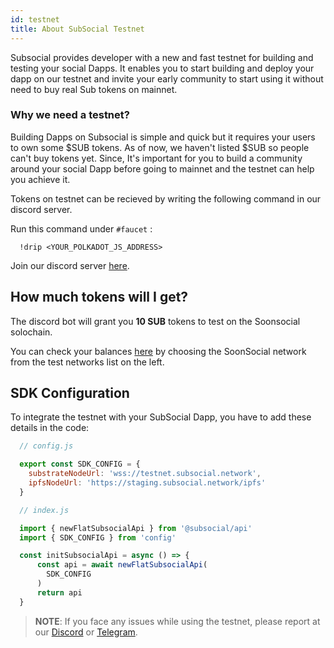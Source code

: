 ```yaml
---
id: testnet
title: About SubSocial Testnet
---
```


Subsocial provides developer with a new and fast testnet for building and testing your social Dapps. It enables you to start building and deploy your dapp on our testnet and invite your early community to start using it without need to buy real Sub tokens on mainnet.

### Why we need a testnet?

Building Dapps on Subsocial is simple and quick but it requires your users to own some $SUB tokens. As of now, we haven't listed $SUB so people can't buy tokens yet. Since, It's important for you to build a community around your social Dapp before going to mainnet and the testnet can help you achieve it. 

Tokens on testnet can be recieved by writing the following command in our discord server.

Run this command under `#faucet` : 
```
  !drip <YOUR_POLKADOT_JS_ADDRESS> 
```

Join our discord server [here](https://discord.gg/w2Rqy2M).

## How much tokens will I get?

The discord bot will grant you **10 SUB** tokens to test on the Soonsocial solochain. 

You can check your balances [here](https://polkadot.js.org/apps/#/accounts) by choosing the SoonSocial network from the test networks list on the left.

## SDK Configuration 

To integrate the testnet with your SubSocial Dapp, you have to add these details in the code:

```javascript
  // config.js

  export const SDK_CONFIG = {
    substrateNodeUrl: 'wss://testnet.subsocial.network',    
    ipfsNodeUrl: 'https://staging.subsocial.network/ipfs'
  }
```

```javascript
  // index.js

  import { newFlatSubsocialApi } from '@subsocial/api'
  import { SDK_CONFIG } from 'config'

  const initSubsocialApi = async () => {
      const api = await newFlatSubsocialApi(
        SDK_CONFIG
      )
      return api
  }
```

> **NOTE**: If you face any issues while using the testnet, please report at our [Discord](https://discord.gg/w2Rqy2M) or [Telegram](https://t.me/+ZzvLu0ZfkQwxNGQy).